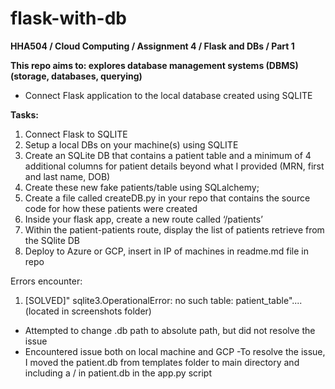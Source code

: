# flask-with-db
**HHA504 / Cloud Computing / Assignment 4 / Flask and DBs / Part 1**

**This repo aims to: explores database management systems (DBMS) (storage, databases, querying)**
- Connect Flask application to the local database created using SQLITE

**Tasks:**
1. Connect Flask to SQLITE
2. Setup a local DBs on your machine(s) using SQLITE
3. Create an SQLite DB that contains a patient table and a minimum of 4 additional columns for patient details beyond what I provided (MRN, first and last name, DOB)
4. Create these new fake patients/table using SQLalchemy;
5. Create a file called createDB.py in your repo that contains the source code for how these patients were created
6. Inside your flask app, create a new route called ‘/patients’
7. Within the patient-patients route, display the list of patients retrieve from the SQlite DB
8. Deploy to Azure or GCP, insert in IP of machines in readme.md file in repo



Errors encounter:
1. [SOLVED]" sqlite3.OperationalError: no such table: patient_table".... (located in screenshots folder)
- Attempted to change .db path to absolute path, but did not resolve the issue
- Encountered issue both on local machine and GCP
-To resolve the issue, I moved the patient.db from templates folder to main directory and including a / in patient.db in the app.py script

